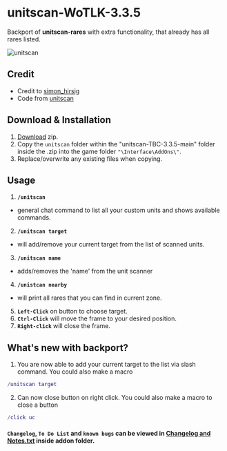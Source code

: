 # unitscan-WoTLK-3.3.5
Backport of **unitscan-rares** with extra functionality, that already has all rares listed.

![unitscan](https://user-images.githubusercontent.com/74269253/233365890-eac8b750-d256-4852-abb5-67f0224a7fe1.gif)


## Credit
- Credit to [simon_hirsig](https://legacy.curseforge.com/members/simon_hirsig/projects)    
- Code from [unitscan](https://legacy.curseforge.com/wow/addons/unitscan)    


## Download & Installation

1. [Download](https://github.com/Sattva-108/unitscan-WoTLK-3.3.5/archive/refs/heads/main.zip) zip.
2. Copy the `unitscan` folder within the "unitscan-TBC-3.3.5-main" folder inside the .zip into the game folder `"\Interface\AddOns\"`.    
3. Replace/overwrite any existing files when copying.


## Usage
1. **`/unitscan`**
 - general chat command to list all your custom units and shows available commands.
 
2. **`/unitscan target`**
 - will add/remove your current target from the list of scanned units.
 
3. **`/unitscan name`**
 - adds/removes the 'name' from the unit scanner
 
4. **`/unistcan nearby`**
- will print all rares that you can find in current zone.

5. **`Left-Click`** on button to choose target.
6. **`Ctrl-Click`** will move the frame to your desired position.
7. **`Right-click`** will close the frame.

## What's new with backport?
1. You are now able to add your current target to the list via slash command. 
You could also make a macro
```lua 
/unitscan target
```

2. Can now close button on right click.
You could also make a macro to close a button

```lua 
/click uc
```


#### `Changelog`, `To Do List` and `known bugs` can be viewed in [Changelog and Notes.txt](https://github.com/Sattva-108/unitscan-TBC-2.4.3/blob/main/unitscan/Changelog%20and%20Notes.txt) inside addon folder.
